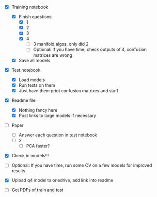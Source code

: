- [x] Training notebook
	- [x] Finish questions
		- [x] 1
		- [x] 2
		- [x] 3
		- [x] 4
			- [ ] 3 manifold algos, only did 2
			- [ ] Optional: If you have time, check outputs of 4, confusion matrices are wrong
	- [x] Save all models
- [x] Test notebook
	- [x] Load models
	- [x] Run tests on them
	- [x] Just have them print confusion matrixes and stuff
- [x] Readme file
	- [x] Nothing fancy here
	- [x] Post links to large models if necessary
- [ ] Paper
	- [ ] Answer each question in test notebook
	- [ ] 2
		- [ ] PCA faster?
- [x] Check in models!!!
- [ ] Optional: If you have time, run some CV on a few models for improved results
- [x] Upload q4 model to onedrive, add link into readme
- [ ] Get PDFs of train and test

